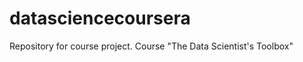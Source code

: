 datasciencecoursera
===================

Repository for course project. Course "The Data Scientist's Toolbox"
